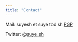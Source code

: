 ```yaml
---
title: "Contact"
---
```


Mail: suyesh et suye tod sh [PGP](pgp.txt)

Twitter: @[suye_sh](https://twitter.com/suye_sh)
